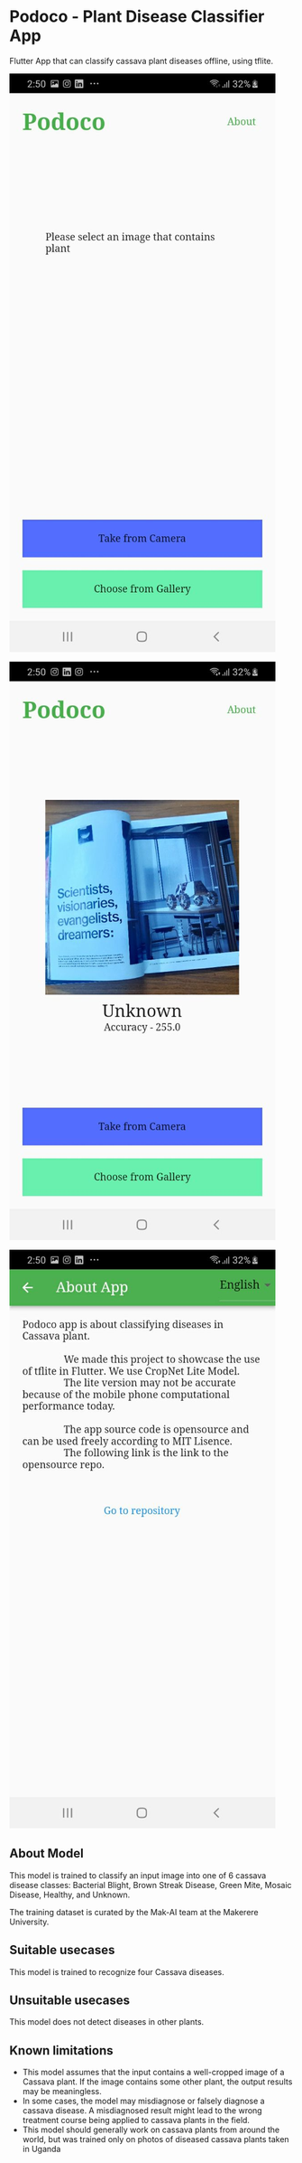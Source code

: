 # Podoco - Plant Disease Classifier App

Flutter App that can classify cassava plant diseases offline, using tflite.

![Main Page](/screenshots/main2.jpg) 

![Main Page with Image](/screenshots/main.jpg)

![About Page](screenshots/about.jpg)

## About Model

This model is trained to classify an input image into one of 6 cassava disease classes: Bacterial Blight, Brown Streak Disease, Green Mite, Mosaic Disease, Healthy, and Unknown.

The training dataset is curated by the Mak-AI team at the Makerere University.

## Suitable usecases
This model is trained to recognize four Cassava diseases.

## Unsuitable usecases
This model does not detect diseases in other plants.

## Known limitations
- This model assumes that the input contains a well-cropped image of a Cassava plant. If the image contains some other plant, the output results may be meaningless.
- In some cases, the model may misdiagnose or falsely diagnose a cassava disease. A misdiagnosed result might lead to the wrong treatment course being applied to cassava plants in the field.
- This model should generally work on cassava plants from around the world, but was trained only on photos of diseased cassava plants taken in Uganda


